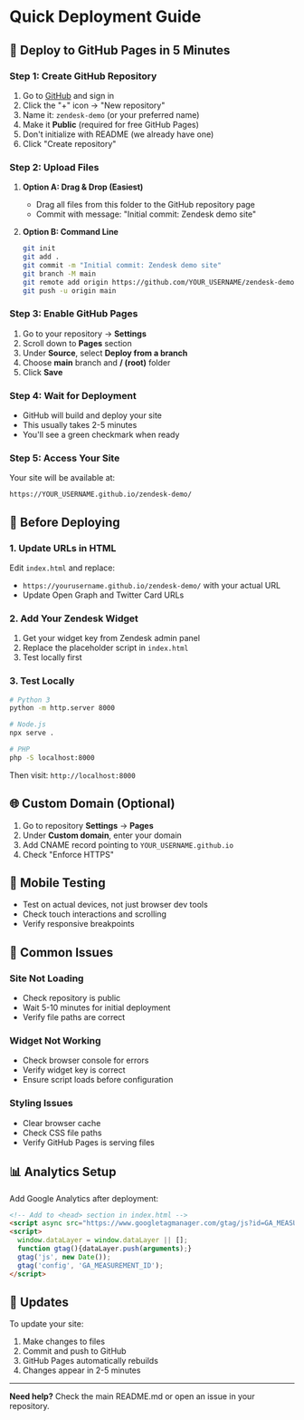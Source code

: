 # Quick Deployment Guide

## 🚀 Deploy to GitHub Pages in 5 Minutes

### Step 1: Create GitHub Repository
1. Go to [GitHub](https://github.com) and sign in
2. Click the "+" icon → "New repository"
3. Name it: `zendesk-demo` (or your preferred name)
4. Make it **Public** (required for free GitHub Pages)
5. Don't initialize with README (we already have one)
6. Click "Create repository"

### Step 2: Upload Files
1. **Option A: Drag & Drop (Easiest)**
   - Drag all files from this folder to the GitHub repository page
   - Commit with message: "Initial commit: Zendesk demo site"

2. **Option B: Command Line**
   ```bash
   git init
   git add .
   git commit -m "Initial commit: Zendesk demo site"
   git branch -M main
   git remote add origin https://github.com/YOUR_USERNAME/zendesk-demo.git
   git push -u origin main
   ```

### Step 3: Enable GitHub Pages
1. Go to your repository → **Settings**
2. Scroll down to **Pages** section
3. Under **Source**, select **Deploy from a branch**
4. Choose **main** branch and **/ (root)** folder
5. Click **Save**

### Step 4: Wait for Deployment
- GitHub will build and deploy your site
- This usually takes 2-5 minutes
- You'll see a green checkmark when ready

### Step 5: Access Your Site
Your site will be available at:
```
https://YOUR_USERNAME.github.io/zendesk-demo/
```

## 🔧 Before Deploying

### 1. Update URLs in HTML
Edit `index.html` and replace:
- `https://yourusername.github.io/zendesk-demo/` with your actual URL
- Update Open Graph and Twitter Card URLs

### 2. Add Your Zendesk Widget
1. Get your widget key from Zendesk admin panel
2. Replace the placeholder script in `index.html`
3. Test locally first

### 3. Test Locally
```bash
# Python 3
python -m http.server 8000

# Node.js
npx serve .

# PHP
php -S localhost:8000
```

Then visit: `http://localhost:8000`

## 🌐 Custom Domain (Optional)

1. Go to repository **Settings** → **Pages**
2. Under **Custom domain**, enter your domain
3. Add CNAME record pointing to `YOUR_USERNAME.github.io`
4. Check "Enforce HTTPS"

## 📱 Mobile Testing

- Test on actual devices, not just browser dev tools
- Check touch interactions and scrolling
- Verify responsive breakpoints

## 🚨 Common Issues

### Site Not Loading
- Check repository is public
- Wait 5-10 minutes for initial deployment
- Verify file paths are correct

### Widget Not Working
- Check browser console for errors
- Verify widget key is correct
- Ensure script loads before configuration

### Styling Issues
- Clear browser cache
- Check CSS file paths
- Verify GitHub Pages is serving files

## 📊 Analytics Setup

Add Google Analytics after deployment:
```html
<!-- Add to <head> section in index.html -->
<script async src="https://www.googletagmanager.com/gtag/js?id=GA_MEASUREMENT_ID"></script>
<script>
  window.dataLayer = window.dataLayer || [];
  function gtag(){dataLayer.push(arguments);}
  gtag('js', new Date());
  gtag('config', 'GA_MEASUREMENT_ID');
</script>
```

## 🔄 Updates

To update your site:
1. Make changes to files
2. Commit and push to GitHub
3. GitHub Pages automatically rebuilds
4. Changes appear in 2-5 minutes

---

**Need help?** Check the main README.md or open an issue in your repository.
